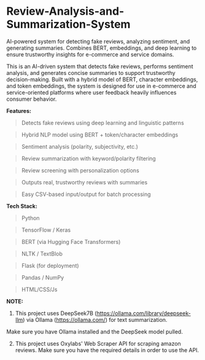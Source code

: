 # Review-Analysis-and-Summarization-System
AI-powered system for detecting fake reviews, analyzing sentiment, and generating summaries. Combines BERT, embeddings, and deep learning to ensure trustworthy insights for e-commerce and service domains.


This is an AI-driven system that detects fake reviews, performs sentiment analysis, and generates concise summaries to support trustworthy decision-making. Built with a hybrid model of BERT, character embeddings, and token embeddings, the system is designed for use in e-commerce and service-oriented platforms where user feedback heavily influences consumer behavior.

**Features:**

> Detects fake reviews using deep learning and linguistic patterns

> Hybrid NLP model using BERT + token/character embeddings

> Sentiment analysis (polarity, subjectivity, etc.)

> Review summarization with keyword/polarity filtering

> Review screening with personalization options

> Outputs real, trustworthy reviews with summaries

> Easy CSV-based input/output for batch processing


**Tech Stack:**

> Python

> TensorFlow / Keras

> BERT (via Hugging Face Transformers)

> NLTK / TextBlob

> Flask (for deployment)

> Pandas / NumPy

> HTML/CSS/Js

**NOTE:** 

1) This project uses DeepSeek7B (https://ollama.com/library/deepseek-llm) via Ollama (https://ollama.com/) for text summarization.

Make sure you have Ollama installed and the DeepSeek model pulled.


2) This project uses Oxylabs' Web Scraper API for scraping amazon reviews. Make sure you have the required details in order to use the API.
